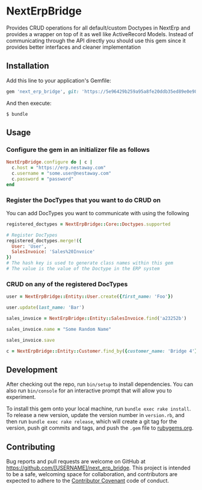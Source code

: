 # NextErpBridge

Provides CRUD operations for all default/custom Doctypes in NextErp and provides a wrapper on top of it as well like ActiveRecord Models. Instead of communicating through the API directly you should use this gem since it provides better interfaces and cleaner implementation

## Installation

Add this line to your application's Gemfile:

```ruby
gem 'next_erp_bridge', git: 'https://5e96429b259a95a8fe20ddb35ed89e0e983ecf08:x-oauth-basic@github.com/NestAway/next_erp_bridge.git', branch: 'master'
```

And then execute:

    $ bundle

## Usage

### Configure the gem in an initializer file as follows

```ruby
NextErpBridge.configure do | c |
  c.host = "https://erp.nestaway.com"
  c.username = "some.user@nestaway.com"
  c.password = "password"
end
```

### Register the DocTypes that you want to do CRUD on

You can add DocTypes you want to communicate with using the following
```ruby
registered_doctypes = NextErpBridge::Core::Doctypes.supported

# Register DocTypes
registered_doctypes.merge!({
  User: 'User',
  SalesInvoice: 'Sales%20Invoice'
})
# The hash key is used to generate class names within this gem
# The value is the value of the Doctype in the ERP system
```

### CRUD on any of the registered DocTypes
```ruby
user = NextErpBridge::Entity::User.create({first_name: 'Foo'})

user.update(last_name: 'Bar')

sales_invoice = NextErpBridge::Entity::SalesInvoice.find('a23252b')

sales_invoice.name = "Some Random Name"

sales_invoice.save

c = NextErpBridge::Entity::Customer.find_by({customer_name: 'Bridge 4'})
```

## Development

After checking out the repo, run `bin/setup` to install dependencies. You can also run `bin/console` for an interactive prompt that will allow you to experiment.

To install this gem onto your local machine, run `bundle exec rake install`. To release a new version, update the version number in `version.rb`, and then run `bundle exec rake release`, which will create a git tag for the version, push git commits and tags, and push the `.gem` file to [rubygems.org](https://rubygems.org).

## Contributing

Bug reports and pull requests are welcome on GitHub at https://github.com/[USERNAME]/next_erp_bridge. This project is intended to be a safe, welcoming space for collaboration, and contributors are expected to adhere to the [Contributor Covenant](http://contributor-covenant.org) code of conduct.
